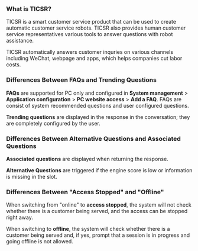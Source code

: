 ###  What is TICSR?
TICSR is a smart customer service product that can be used to create automatic customer service robots. TICSR also provides human customer service representatives various tools to answer questions with robot assistance.

TICSR automatically answers customer inquries on various channels including WeChat, webpage and apps, which helps companies cut labor costs.


### Differences Between FAQs and Trending Questions
**FAQs** are supported for PC only and configured in **System management** > **Application configuration** > **PC website access** > **Add a FAQ**. FAQs are consist of system recommended questions and user configured questions.

**Trending questions** are displayed in the response in the conversation; they are completely configured by the user.

### Differences Between Alternative Questions and Associated Questions
**Associated questions** are displayed when returning the response.

**Alternative Questions** are triggered if the engine score is low or information is missing in the slot.

### Differences Between "Access Stopped" and "Offline"
When switching from "online" to **access stopped**, the system will not check whether there is a customer being served, and the access can be stopped right away.

When switching to **offline**, the system will check whether there is a customer being served and, if yes, prompt that a session is in progress and going offline is not allowed.



